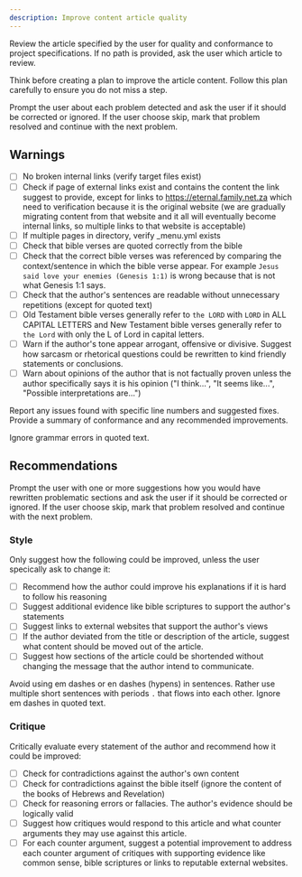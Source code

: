 ```yaml
---
description: Improve content article quality
---
```


Review the article specified by the user for quality and conformance to project specifications. If no path is provided, ask the user which article to review.

Think before creating a plan to improve the article content. Follow this plan carefully to ensure you do not miss a step.

Prompt the user about each problem detected and ask the user if it should be corrected or ignored. If the user choose skip, mark that problem resolved and continue with the next problem.

## Warnings

- [ ] No broken internal links (verify target files exist)
- [ ] Check if page of external links exist and contains the content the link suggest to provide, except for links to https://eternal.family.net.za which need to verification because it is the original website (we are gradually migrating content from that website and it all will eventually become internal links, so multiple links to that website is acceptable)
- [ ] If multiple pages in directory, verify _menu.yml exists
- [ ] Check that bible verses are quoted correctly from the bible
- [ ] Check that the correct bible verses was referenced by comparing the context/sentence in which the bible verse appear. For example `Jesus said love your enemies (Genesis 1:1)` is wrong because that is not what Genesis 1:1 says.
- [ ] Check that the author's sentences are readable without unnecessary repetitions (except for quoted text)
- [ ] Old Testament bible verses generally refer to `the LORD` with `LORD` in ALL CAPITAL LETTERS and New Testament bible verses generally refer to `the Lord` with only the L of Lord in capital letters.
- [ ] Warn if the author's tone appear arrogant, offensive or divisive. Suggest how sarcasm or rhetorical questions could be rewritten to kind friendly statements or conclusions.
- [ ] Warn about opinions of the author that is not factually proven unless the author specifically says it is his opinion ("I think...", "It seems like...", "Possible interpretations are...")

Report any issues found with specific line numbers and suggested fixes. Provide a summary of conformance and any recommended improvements.

Ignore grammar errors in quoted text.

## Recommendations

Prompt the user with one or more suggestions how you would have rewritten problematic sections and ask the user if it should be corrected or ignored. If the user choose skip, mark that problem resolved and continue with the next problem.

### Style

Only suggest how the following could be improved, unless the user specically ask to change it:

- [ ] Recommend how the author could improve his explanations if it is hard to follow his reasoning
- [ ] Suggest additional evidence like bible scriptures to support the author's statements
- [ ] Suggest links to external websites that support the author's views
- [ ] If the author deviated from the title or description of the article, suggest what content should be moved out of the article.
- [ ] Suggest how sections of the article could be shortended without changing the message that the author intend to communicate.

Avoid using em dashes or en dashes (hypens) in sentences. Rather use multiple short sentences with periods `.` that flows into each other. Ignore em dashes in quoted text.

### Critique

Critically evaluate every statement of the author and recommend how it could be improved:
- [ ] Check for contradictions against the author's own content
- [ ] Check for contradictions against the bible itself (ignore the content of the books of Hebrews and Revelation)
- [ ] Check for reasoning errors or fallacies. The author's evidence should be logically valid
- [ ] Suggest how critiques would respond to this article and what counter arguments they may use against this article.
- [ ] For each counter argument, suggest a potential improvement to address each counter argument of critiques with supporting evidence like common sense, bible scriptures or links to reputable external websites.
